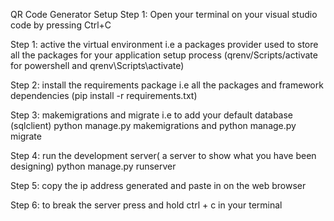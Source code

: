 QR Code Generator Setup
Step 1: Open your terminal on your visual studio code by pressing Ctrl+C

Step 1: active the virtual environment i.e a packages provider used to store all the packages for your application setup process (qrenv/Scripts/activate  for powershell and qrenv\Scripts\activate)


Step 2: install the requirements package i.e all the packages and framework dependencies
(pip install -r requirements.txt)

Step 3: makemigrations and migrate i.e to add your default database (sqlclient)
python manage.py makemigrations and python manage.py migrate

Step 4: run the development server( a server to show what you have been designing)
python manage.py runserver

Step 5: copy the ip address generated and paste in on the web browser

Step 6: to break the server press and hold ctrl + c in your terminal

